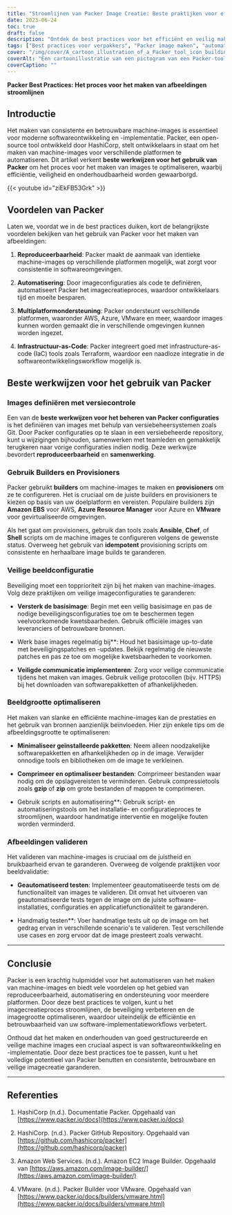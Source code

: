 ```yaml
---
title: "Stroomlijnen van Packer Image Creatie: Beste praktijken voor efficiëntie en veiligheid"
date: 2023-06-24
toc: true
draft: false
description: "Ontdek de best practices voor het efficiënt en veilig maken van images met Packer, het automatiseren van het proces en het garanderen van consistentie tussen platforms."
tags: ["Best practices voor verpakkers", "Packer image maken", "automatisch afbeeldingen maken", "machine beeldoptimalisatie", "reproduceerbaarheid", "Inpakker bouwers", "Bevoorraders", "veilige beeldconfiguratie", "beeldformaat optimalisatie", "beeldvalidatie", "Packer documentatie", "Packer GitHub opslagplaats", "AWS EC2-beeldopbouwer", "Azure afbeeldingsbouwer", "VMware Packer bouwer", "Voordelen voor verpakkers", "infrastructuur-as-code-integratie", "versiebeheer voor Packer", "magere machine afbeeldingen", "beeldcompressietechnieken", "geautomatiseerd testen van afbeeldingen", "handmatig testen van afbeeldingen", "Best practices voor beeldvalidatie", "workflows voor software-implementatie", "consistente softwareomgevingen", "Inpakker SEO tips", "Automatisering van Packer-afbeeldingen", "efficiëntie bij het maken van afbeeldingen", "veilig afbeeldingen maken", "geoptimaliseerde machinebeelden"]
cover: "/img/cover/A_cartoon_illustration_of_a_Packer_tool_icon_building_a_stack.png"
coverAlt: "Een cartoonillustratie van een pictogram van een Packer-tool die een stapel afbeeldingen bouwt met efficiëntie- en beveiligingsfuncties."
coverCaption: ""
---
```


**Packer Best Practices: Het proces voor het maken van afbeeldingen stroomlijnen**

## Introductie

Het maken van consistente en betrouwbare machine-images is essentieel voor moderne softwareontwikkeling en -implementatie. Packer, een open-source tool ontwikkeld door HashiCorp, stelt ontwikkelaars in staat om het maken van machine-images voor verschillende platformen te automatiseren. Dit artikel verkent **beste werkwijzen voor het gebruik van Packer** om het proces voor het maken van images te optimaliseren, waarbij efficiëntie, veiligheid en onderhoudbaarheid worden gewaarborgd.

{{< youtube id="ziEkFB53Grk" >}}

## Voordelen van Packer

Laten we, voordat we in de best practices duiken, kort de belangrijkste voordelen bekijken van het gebruik van Packer voor het maken van afbeeldingen:

1. **Reproduceerbaarheid**: Packer maakt de aanmaak van identieke machine-images op verschillende platformen mogelijk, wat zorgt voor consistentie in softwareomgevingen.

2. **Automatisering**: Door imageconfiguraties als code te definiëren, automatiseert Packer het imagecreatieproces, waardoor ontwikkelaars tijd en moeite besparen.

3. **Multiplatformondersteuning**: Packer ondersteunt verschillende platformen, waaronder AWS, Azure, VMware en meer, waardoor images kunnen worden gemaakt die in verschillende omgevingen kunnen worden ingezet.

4. **Infrastructuur-as-Code**: Packer integreert goed met infrastructure-as-code (IaC) tools zoals Terraform, waardoor een naadloze integratie in de softwareontwikkelingsworkflow mogelijk is.

## Beste werkwijzen voor het gebruik van Packer

### Images definiëren met versiecontrole

Een van de **beste werkwijzen voor het beheren van Packer configuraties** is het definiëren van images met behulp van versiebeheersystemen zoals Git. Door Packer configuraties op te slaan in een versiebeheerde repository, kunt u wijzigingen bijhouden, samenwerken met teamleden en gemakkelijk terugkeren naar vorige configuraties indien nodig. Deze werkwijze bevordert **reproduceerbaarheid** en **samenwerking**.

### Gebruik Builders en Provisioners

Packer gebruikt **builders** om machine-images te maken en **provisioners** om ze te configureren. Het is cruciaal om de juiste builders en provisioners te kiezen op basis van uw doelplatform en vereisten. Populaire builders zijn **Amazon EBS** voor AWS, **Azure Resource Manager** voor Azure en **VMware** voor gevirtualiseerde omgevingen.

Als het gaat om provisioners, gebruik dan tools zoals **Ansible**, **Chef**, of **Shell** scripts om de machine images te configureren volgens de gewenste status. Overweeg het gebruik van **idempotent** provisioning scripts om consistente en herhaalbare image builds te garanderen.

### Veilige beeldconfiguratie

Beveiliging moet een topprioriteit zijn bij het maken van machine-images. Volg deze praktijken om veilige imageconfiguraties te garanderen:

- **Versterk de basisimage**: Begin met een veilig basisimage en pas de nodige beveiligingsconfiguraties toe om te beschermen tegen veelvoorkomende kwetsbaarheden. Gebruik officiële images van leveranciers of betrouwbare bronnen.

- Werk base images regelmatig bij**: Houd het basisimage up-to-date met beveiligingspatches en -updates. Bekijk regelmatig de nieuwste patches en pas ze toe om mogelijke kwetsbaarheden te voorkomen.

- **Veiligde communicatie implementeren**: Zorg voor veilige communicatie tijdens het maken van images. Gebruik veilige protocollen (bijv. HTTPS) bij het downloaden van softwarepakketten of afhankelijkheden.

### Beeldgrootte optimaliseren

Het maken van slanke en efficiënte machine-images kan de prestaties en het gebruik van bronnen aanzienlijk beïnvloeden. Hier zijn enkele tips om de afbeeldingsgrootte te optimaliseren:

- **Minimaliseer geïnstalleerde pakketten**: Neem alleen noodzakelijke softwarepakketten en afhankelijkheden op in de image. Verwijder onnodige tools en bibliotheken om de image te verkleinen.

- **Comprimeer en optimaliseer bestanden**: Comprimeer bestanden waar nodig om de opslagvereisten te verminderen. Gebruik compressietools zoals **gzip** of **zip** om grote bestanden of mappen te comprimeren.

- Gebruik scripts en automatisering**: Gebruik script- en automatiseringstools om het installatie- en configuratieproces te stroomlijnen, waardoor handmatige interventie en mogelijke fouten worden verminderd.

### Afbeeldingen valideren

Het valideren van machine-images is cruciaal om de juistheid en bruikbaarheid ervan te garanderen. Overweeg de volgende praktijken voor beeldvalidatie:

- **Geautomatiseerd testen**: Implementeer geautomatiseerde tests om de functionaliteit van images te valideren. Dit omvat het uitvoeren van geautomatiseerde tests tegen de image om de juiste software-installaties, configuraties en applicatiefunctionaliteit te garanderen.

- Handmatig testen**: Voer handmatige tests uit op de image om het gedrag ervan in verschillende scenario's te valideren. Test verschillende use cases en zorg ervoor dat de image presteert zoals verwacht.

______

## Conclusie

Packer is een krachtig hulpmiddel voor het automatiseren van het maken van machine-images en biedt vele voordelen op het gebied van reproduceerbaarheid, automatisering en ondersteuning voor meerdere platformen. Door deze best practices te volgen, kunt u het imagecreatieproces stroomlijnen, de beveiliging verbeteren en de imagegrootte optimaliseren, waardoor uiteindelijk de efficiëntie en betrouwbaarheid van uw software-implementatieworkflows verbetert.

Onthoud dat het maken en onderhouden van goed gestructureerde en veilige machine images een cruciaal aspect is van softwareontwikkeling en -implementatie. Door deze best practices toe te passen, kunt u het volledige potentieel van Packer benutten en consistente, betrouwbare en veilige imagecreatie garanderen.

______

## Referenties

1. HashiCorp (n.d.). Documentatie Packer. Opgehaald van [https://www.packer.io/docs](https://www.packer.io/docs)

2. HashiCorp. (n.d.). Packer GitHub Repository. Opgehaald van [https://github.com/hashicorp/packer](https://github.com/hashicorp/packer)

3. Amazon Web Services. (n.d.). Amazon EC2 Image Builder. Opgehaald van [https://aws.amazon.com/image-builder/](https://aws.amazon.com/image-builder/)

4. VMware. (n.d.). Packer Builder voor VMware. Opgehaald van [https://www.packer.io/docs/builders/vmware.html](https://www.packer.io/docs/builders/vmware.html)
